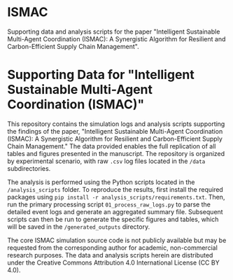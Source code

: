 # ISMAC
Supporting data and analysis scripts for the paper "Intelligent Sustainable Multi-Agent Coordination (ISMAC): A Synergistic Algorithm for Resilient and Carbon-Efficient Supply Chain Management".

# Supporting Data for "Intelligent Sustainable Multi-Agent Coordination (ISMAC)"

This repository contains the simulation logs and analysis scripts supporting the findings of the paper, "Intelligent Sustainable Multi-Agent Coordination (ISMAC): A Synergistic Algorithm for Resilient and Carbon-Efficient Supply Chain Management." The data provided enables the full replication of all tables and figures presented in the manuscript. The repository is organized by experimental scenario, with raw `.csv` log files located in the `/data` subdirectories.

The analysis is performed using the Python scripts located in the `/analysis_scripts` folder. To reproduce the results, first install the required packages using `pip install -r analysis_scripts/requirements.txt`. Then, run the primary processing script `01_process_raw_logs.py` to parse the detailed event logs and generate an aggregated summary file. Subsequent scripts can then be run to generate the specific figures and tables, which will be saved in the `/generated_outputs` directory.

The core ISMAC simulation source code is not publicly available but may be requested from the corresponding author for academic, non-commercial research purposes. The data and analysis scripts herein are distributed under the Creative Commons Attribution 4.0 International License (CC BY 4.0).
